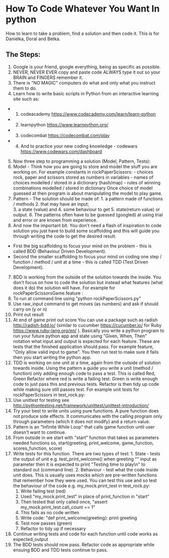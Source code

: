 # How To Code Whatever You Want In python

How to learn to take a problem, find a solution and then code it.  This is for Danielka, Doral and Betka.

## The Steps:
1. Google is your friend, google everything, being as specific as possible.
2. NEVER, NEVER EVER copy and paste code ALWAYS type it out so your BRAIN and FINGERS remember it.
3. There is "NO MAGIC" computers do what and only what you instruct them to do.
4. Learn how to write basic scripts in Python from an interactive learning site such as:
  + 1. codeacademy https://www.codecademy.com/learn/learn-python
  + 2. learnpython https://www.learnpython.org/
  + 3. codecombat https://codecombat.com/play
  + 4. And to practice your new coding knowledge - codewars https://www.codewars.com/dashboard
5. Now three step to programming a solution (Model, Pattern, Tests):
  1. Model - Think how you are going to store and model the stuff you are working on.  For example constants in rockPaperScissors:
    - choices rock, paper and scissors stored as numbers in variables
    - names of choices modelled / stored in a dictionary (hash/map)
    - rules of winning combinations modelled / stored in dictionary
  Once choice of model guessed at then program is about manipulating the model to play game.
  2. Pattern - The solution should be made of:
    1. a pattern made of functions / methods
    2. that may have an input;  
    3. a state (value) and
    4. some behaviour to get
    5. state(return value) or output.
    6. The patterns often have to be guessed (googled) at using trial and error or are known from experience.
6. And now the important bit.  You don't need a flash of inspiration to code solution you just have to build some scaffolding and this will guide you through writing the code to get the desired result.
  - First the big scaffolding to focus your mind on the problem - this is called BDD (Behaviour Driven Development).
  - Second the smaller scaffolding to focus your mind on coding one step / function / method / unit at a time - this is called TDD (Test Driven Development).
7. BDD is working from the outside of the solution towards the inside.  You don't focus on how to code the solution but instead what features (what does it do) the solution will have.  For example for rockPaperScissorsGame.feature :
  1. To run at command line using "python rockPaperScissors.py"
  2. Use raw_input command to get moves (as numbers) and ask if should carry on (y or n)
  3. Print out result
  4. At end of game print out score
You can use a package such as radish http://radish-bdd.io/ (similar to cucumber https://cucumber.io/ for Ruby https://www.ruby-lang.org/en/ ).  Basically you write a python program to run your future python app and state using "Given, When, Then" notation what input and output is expected for each feature.  These are tests that the finished application should pass. For example feature, "Only allow valid input to game".  You then run test to make sure it fails then you start writing the python app.
8. TDD is working on one unit at a time, again from the outside of solution towards inside.  Using the pattern a guide you write a unit (method / function) only adding enough code to pass a test. This is called Red, Green Refactor where red is write a failing test. Green is write enough code to just pass this and previous tests. Refactor is then tidy up code while making sure still passes test. For example unit tests for rockPaperScissors in test_rock.py:
  1. Use unittest for testing see http://pythontesting.net/framework/unittest/unittest-introduction/
  2. Try your best to write units using pure functions. A pure function does not produce side effects. It communicates with the calling program only through parameters (which it does not modify) and a return value.
  3. Pattern is an "Infinite While Loop" that calls game function until user doesn't want to continue.
  4. From outside in we start with "start" function that takes as parameters needed functions so, start(greeting, print_welcome, game_function, scores_function, score)
  5. Write tests for this function.  There are two types of test:
    1. State - tests the output of unit e.g. test_print_welcome() when greeting "" input as parameter then it is expected to print "Testing time to play\n" to standard out (command line).
    2. Behaviour - test what the code inside unit does.  This is usually uses mocks which are pre-written functions that remember how they were used. You can test this use and so test the behaviour of the code e.g. my_mock.print_test in test_rock.py:
      1. Write failing test (red)
      2. Used "my_mock.print_test" in place of print_function in "start"
      3. Then tested that only called once, "assert my_mock.print_test.call_count == 1"
      4. This fails as no code written
      5. Write code:
        "def print_welcome(greeting):
          print greeting
      6. Test now passes (green)
      7. Refactor to tidy up if necessary
  6. Continue writing tests and code for each function until code works as expected_output
  9. The BDD tests should now pass. Refactor code as appropriate while ensuing BDD and TDD tests continue to pass.
